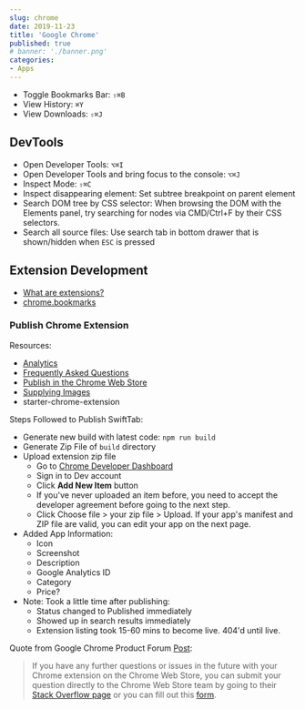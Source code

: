```yaml
---
slug: chrome
date: 2019-11-23
title: 'Google Chrome'
published: true
# banner: './banner.png'
categories:
- Apps
---
```


- Toggle Bookmarks Bar: `⇧⌘B`
- View History: `⌘Y`
- View Downloads: `⇧⌘J`

## DevTools

- Open Developer Tools: `⌥⌘I`
- Open Developer Tools and bring focus to the console: `⌥⌘J`
- Inspect Mode: `⇧⌘C`
- Inspect disappearing element: Set subtree breakpoint on parent element
- Search DOM tree by CSS selector: When browsing the DOM with the Elements panel, try searching for nodes via CMD/Ctrl+F by their CSS selectors.
- Search all source files: Use search tab in bottom drawer that is shown/hidden when `ESC` is pressed

## Extension Development

- [What are extensions?](https://developer.chrome.com/extensions)
- [chrome.bookmarks](https://developer.chrome.com/extensions/bookmarks)

### Publish Chrome Extension

Resources:

- [Analytics](https://developer.chrome.com/apps/analytics)
- [Frequently Asked Questions](https://developer.chrome.com/webstore/faq)
- [Publish in the Chrome Web Store](https://developer.chrome.com/webstore/publish)
- [Supplying Images](https://developer.chrome.com/webstore/images)
- starter-chrome-extension

Steps Followed to Publish SwiftTab:

- Generate new build with latest code: `npm run build`
- Generate Zip File of `build` directory
- Upload extension zip file
  - Go to [Chrome Developer Dashboard](https://chrome.google.com/webstore/developer/dashboard)
  - Sign in to Dev account
  - Click **Add New Item** button
  - If you've never uploaded an item before, you need to accept the developer agreement before going to the next step.
  - Click Choose file > your zip file > Upload. If your app's manifest and ZIP file are valid, you can edit your app on the next page.
- Added App Information:
  - Icon
  - Screenshot
  - Description
  - Google Analytics ID
  - Category
  - Price?
- Note: Took a little time after publishing:
  - Status changed to Published immediately
  - Showed up in search results immediately
  - Extension listing took 15-60 mins to become live. 404'd until live.

Quote from Google Chrome Product Forum [Post](https://productforums.google.com/forum/#!msg/chrome/zo_r_Pv0BGw/Kqw3cF9IBAAJ):

> If you have any further questions or issues in the future with your Chrome extension on the Chrome Web Store, you can submit your question directly to the Chrome Web Store team by going to their [Stack Overflow page](http://www.google.com/url?q=http%3A%2F%2Fstackoverflow.com%2Fquestions%2Ftagged%2Fgoogle-chrome-extension&sa=D&sntz=1&usg=AFQjCNFlp3a2D3Az4ANoWkI7ccAqmmA5-g) or you can fill out this [form](https://support.google.com/chrome_webstore/contact/developer_support/?hl=en).
